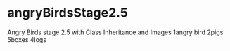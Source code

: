 # angryBirdsStage2.5
Angry Birds stage 2.5 with Class Inheritance and Images
1angry bird
2pigs
5boxes
4logs
